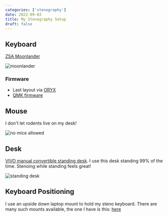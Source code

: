 ```yaml
---
categories: ['stenography']
date: 2022-09-03
title: My Stenography Setup
draft: false
---
```


## Keyboard

[ZSA Moonlander](https://www.zsa.io/moonlander/)

![moonlander](https://imgs.search.brave.com/DUVAwv9X3C7uAsQNhax8Kpd1fiIM7UbajPmZ2tdyR5g/rs:fit:655:225:1/g:ce/aHR0cHM6Ly90c2Ux/Lm1tLmJpbmcubmV0/L3RoP2lkPU9JUC51/VDdEcDdiNGotbXdL/aFBxQmozbVJRSGFG/WCZwaWQ9QXBp)

### Firmware

- Last layout via [ORYX](https://configure.zsa.io/moonlander/layouts/mz7LN/latest/)
- [QMK firmware](https://github.com/derekthecool/qmk_firmware/tree/firmware20/keyboards/moonlander/keymaps/MouselessStenoBoss)

## Mouse

I don't let rodents live on my desk!

![no mice allowed](https://imgs.search.brave.com/pIOmKrtsKduJa6CDZNgyp-M4MboAwjz6JCON_f7AxBs/rs:fit:474:225:1/g:ce/aHR0cHM6Ly90c2U0/Lm1tLmJpbmcubmV0/L3RoP2lkPU9JUC5V/QmhONnhUYzdTTVVa/bUFqOF9ieURBSGFI/YSZwaWQ9QXBp)

## Desk

[VIVO manual convertible standing desk](https://www.amazon.com/VIVO-Adjustable-Standing-Workstation-DESK-M55TB/dp/B089NY945Z/ref=sr_1_8?crid=3BRO45ILD120V&keywords=manual+standing+desk&qid=1662238624&sprefix=manual+standing+desk%2Caps%2C150&sr=8-8).
I use this desk standing 99% of the time. Stenoing while standing feels great!

![standing desk](https://m.media-amazon.com/images/S/aplus-media/sc/8762b201-3d2c-4ed3-944a-50f1ce38d9f4.__CR0,0,2000,1237_PT0_SX970_V1___.jpg)

## Keyboard Positioning

I use an upside down laptop mount to hold my steno keyboard. There are many such
mounts available, the one I have is this:
[here](https://www.amazon.com/WALI-Notebook-Adjustable-Capacity-M00LP/dp/B07BDQQVN2/ref=sr_1_4?keywords=laptop+mount&qid=1662237757&sprefix=laptop+mount%2Caps%2C177&sr=8-4)
